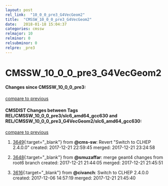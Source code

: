 ```yaml
---
layout: post
rel_link:  "10_0_0_pre3_G4VecGeom2"
title:  "CMSSW_10_0_0_pre3_G4VecGeom2"
date:   2018-01-18 15:04:37
categories: cmssw
relmajor: 10
relminor: 0
relsubminor: 0
relpre: _pre3
---
```


# CMSSW_10_0_0_pre3_G4VecGeom2
#### Changes since CMSSW_10_0_0_pre3:
[compare to previous](https://github.com/cms-sw/cmssw/compare/CMSSW_10_0_0_pre3...CMSSW_10_0_0_pre3_G4VecGeom2)



#### CMSDIST Changes between Tags REL/CMSSW_10_0_0_pre3/slc6_amd64_gcc630 and REL/CMSSW_10_0_0_pre3_G4VecGeom2/slc6_amd64_gcc630:
[compare to previous](https://github.com/cms-sw/cmsdist/compare/REL/CMSSW_10_0_0_pre3/slc6_amd64_gcc630...REL/CMSSW_10_0_0_pre3_G4VecGeom2/slc6_amd64_gcc630)



1. [3649](http://github.com/cms-sw/cmsdist/pull/3649){:target="_blank"}  from **@cms-sw**: Revert "Switch to CLHEP 2.4.0.0" created: 2017-12-21 22:59:45 merged: 2017-12-21 23:24:58

2. [3648](http://github.com/cms-sw/cmsdist/pull/3648){:target="_blank"}  from **@smuzaffar**: merge geant4 changes from root6 branch created: 2017-12-21 21:44:05 merged: 2017-12-21 21:45:51

3. [3616](http://github.com/cms-sw/cmsdist/pull/3616){:target="_blank"}  from **@civanch**: Switch to CLHEP 2.4.0.0 created: 2017-12-06 14:57:19 merged: 2017-12-21 21:45:40
